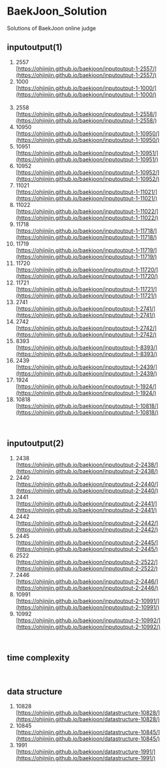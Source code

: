 # BaekJoon_Solution
Solutions of BaekJoon online judge

inputoutput(1)
------
1. 2557<br/>
[https://ohjinjin.github.io/baekjoon/inputoutput-1-2557/](https://ohjinjin.github.io/baekjoon/inputoutput-1-2557/)<br/>
2. 1000<br/>
[https://ohjinjin.github.io/baekjoon/inputoutput-1-1000/](https://ohjinjin.github.io/baekjoon/inputoutput-1-1000/)<br/><br/>
3. 2558<br/>
[https://ohjinjin.github.io/baekjoon/inputoutput-1-2558/](https://ohjinjin.github.io/baekjoon/inputoutput-1-2558/)<br/>
4. 10950<br/>
[https://ohjinjin.github.io/baekjoon/inputoutput-1-10950/](https://ohjinjin.github.io/baekjoon/inputoutput-1-10950/)<br/>
5. 10951<br/>
[https://ohjinjin.github.io/baekjoon/inputoutput-1-10951/](https://ohjinjin.github.io/baekjoon/inputoutput-1-10951/)<br/>
6. 10952<br/>
[https://ohjinjin.github.io/baekjoon/inputoutput-1-10952/](https://ohjinjin.github.io/baekjoon/inputoutput-1-10952/)<br/>
7. 11021<br/>
[https://ohjinjin.github.io/baekjoon/inputoutput-1-11021/](https://ohjinjin.github.io/baekjoon/inputoutput-1-11021/)<br/>
8. 11022<br/>
[https://ohjinjin.github.io/baekjoon/inputoutput-1-11022/](https://ohjinjin.github.io/baekjoon/inputoutput-1-11022/)<br/>
9. 11718<br/>
[https://ohjinjin.github.io/baekjoon/inputoutput-1-11718/](https://ohjinjin.github.io/baekjoon/inputoutput-1-11718/)<br/>
10. 11719<br/>
[https://ohjinjin.github.io/baekjoon/inputoutput-1-11719/](https://ohjinjin.github.io/baekjoon/inputoutput-1-11719/)<br/>
11. 11720<br/>
[https://ohjinjin.github.io/baekjoon/inputoutput-1-11720/](https://ohjinjin.github.io/baekjoon/inputoutput-1-11720/)<br/>
12. 11721<br/>
[https://ohjinjin.github.io/baekjoon/inputoutput-1-11721/](https://ohjinjin.github.io/baekjoon/inputoutput-1-11721/)<br/>
13. 2741<br/>
[https://ohjinjin.github.io/baekjoon/inputoutput-1-2741/](https://ohjinjin.github.io/baekjoon/inputoutput-1-2741/)<br/>
14. 2742<br/>
[https://ohjinjin.github.io/baekjoon/inputoutput-1-2742/](https://ohjinjin.github.io/baekjoon/inputoutput-1-2742/)<br/>
15. 8393<br/>
[https://ohjinjin.github.io/baekjoon/inputoutput-1-8393/](https://ohjinjin.github.io/baekjoon/inputoutput-1-8393/)<br/>
16. 2439<br/>
[https://ohjinjin.github.io/baekjoon/inputoutput-1-2439/](https://ohjinjin.github.io/baekjoon/inputoutput-1-2439/)<br/>
17. 1924<br/>
[https://ohjinjin.github.io/baekjoon/inputoutput-1-1924/](https://ohjinjin.github.io/baekjoon/inputoutput-1-1924/)<br/>
18. 10818<br/>
[https://ohjinjin.github.io/baekjoon/inputoutput-1-10818/](https://ohjinjin.github.io/baekjoon/inputoutput-1-10818/)

<br/>


inputoutput(2)
------
1. 2438<br/>
[https://ohjinjin.github.io/baekjoon/inputoutput-2-2438/](https://ohjinjin.github.io/baekjoon/inputoutput-2-2438/)<br/>
2. 2440<br/>
[https://ohjinjin.github.io/baekjoon/inputoutput-2-2440/](https://ohjinjin.github.io/baekjoon/inputoutput-2-2440/)<br/>
3. 2441<br/>
[https://ohjinjin.github.io/baekjoon/inputoutput-2-2441/](https://ohjinjin.github.io/baekjoon/inputoutput-2-2441/)<br/>
4. 2442<br/>
[https://ohjinjin.github.io/baekjoon/inputoutput-2-2442/](https://ohjinjin.github.io/baekjoon/inputoutput-2-2442/)<br/>
5. 2445<br/>
[https://ohjinjin.github.io/baekjoon/inputoutput-2-2445/](https://ohjinjin.github.io/baekjoon/inputoutput-2-2445/)<br/>
6. 2522<br/>
[https://ohjinjin.github.io/baekjoon/inputoutput-2-2522/](https://ohjinjin.github.io/baekjoon/inputoutput-2-2522/)<br/>
7. 2446<br/>
[https://ohjinjin.github.io/baekjoon/inputoutput-2-2446/](https://ohjinjin.github.io/baekjoon/inputoutput-2-2446/)<br/>
8. 10991<br/>
[https://ohjinjin.github.io/baekjoon/inputoutput-2-10991/](https://ohjinjin.github.io/baekjoon/inputoutput-2-10991/)<br/>
9. 10992<br/>
[https://ohjinjin.github.io/baekjoon/inputoutput-2-10992/](https://ohjinjin.github.io/baekjoon/inputoutput-2-10992/)<br/>

<br/>


time complexity
------

<br/>


data structure
------
1. 10828<br/>
[https://ohjinjin.github.io/baekjoon/datastructure-10828/](https://ohjinjin.github.io/baekjoon/datastructure-10828/)
2. 10845<br/>
[https://ohjinjin.github.io/baekjoon/datastructure-10845/](https://ohjinjin.github.io/baekjoon/datastructure-10845/)
3. 1991<br/>
[https://ohjinjin.github.io/baekjoon/datastructure-1991/](https://ohjinjin.github.io/baekjoon/datastructure-1991/)

<br/>
